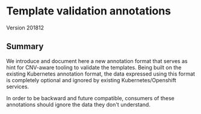 # Template validation annotations

Version 201812

## Summary

We introduce and document here a new annotation format that serves as hint for CNV-aware tooling
to validate the templates.
Being built on the existing Kubernetes annotation format, the data expressed using this format
is completely optional and ignored by existing Kubernetes/Openshift services.

In order to be backward and future compatible, consumers of these annotations should ignore
the data they don't understand.
